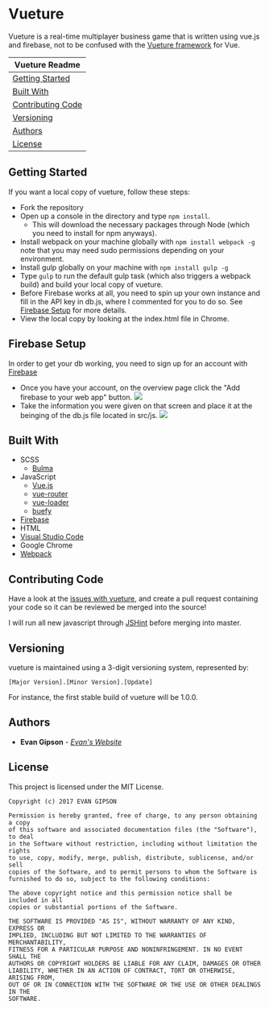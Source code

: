 # Vueture
Vueture is a real-time multiplayer business game that is written using vue.js and firebase, not to be confused with the [Vueture framework](https://github.com/vueture/vueture) for Vue.

| Vueture Readme |
|---|
| [Getting Started](#getting-started) |
| [Built With](#built-with) |
| [Contributing Code](#contributing-code)  |
| [Versioning](#versioning) |
| [Authors](#authors)  |
| [License](#license) |

## Getting Started
If you want a local copy of vueture, follow these steps:
- Fork the repository
- Open up a console in the directory and type ```npm install```.
  - This will download the necessary packages through Node (which you need to install for npm anyways).
- Install webpack on your machine globally with ```npm install webpack -g``` note that you may need sudo permissions depending on your environment.
- Install gulp globally on your machine with ```npm install gulp -g``` 
- Type ```gulp``` to run the default gulp task (which also triggers a webpack build) and build your local copy of vueture.
- Before Firebase works at all, you need to spin up your own instance and fill in the API key in db.js, where I commented for you to do so. See [Firebase Setup](#firebase-setup) for more details. 
- View the local copy by looking at the index.html file in Chrome.

## Firebase Setup
In order to get your db working, you need to sign up for an account with [Firebase](https://firebase.google.com/)
- Once you have your account, on the overview page click the "Add firebase to your web app" button. 
![](http://i.imgur.com/i3xyERQ.png)
- Take the information you were given on that screen and place it at the beinging of the db.js file located in src/js. 
![](http://i.imgur.com/GriWUZp.png)

## Built With
* SCSS
  * [Bulma](http://bulma.io/)
* JavaScript
  * [Vue.js](https://vuejs.org/)
  * [vue-router](https://router.vuejs.org/en/essentials/getting-started.html)
  * [vue-loader](https://github.com/vuejs/vue-loader)
  * [buefy](https://buefy.github.io/#/)
* [Firebase](https://firebase.google.com/)
* HTML
* [Visual Studio Code](https://code.visualstudio.com/)
* Google Chrome
* [Webpack](https://webpack.github.io/)

## Contributing Code
Have a look at the [issues with vueture](https://github.com/evangipson/vueture-game/issues), and create a pull request containing your code so it can be reviewed be merged into the source!

I will run all new javascript through [JSHint](http://jshint.com/) before merging into master.

## Versioning
vueture is maintained using a 3-digit versioning system, represented by:
```
[Major Version].[Minor Version].[Update]
```
For instance, the first stable build of vueture will be 1.0.0.

## Authors
* **Evan Gipson** - *[Evan's Website](https://evangipson.com/)*

## License
This project is licensed under the MIT License.
```
Copyright (c) 2017 EVAN GIPSON

Permission is hereby granted, free of charge, to any person obtaining a copy
of this software and associated documentation files (the "Software"), to deal
in the Software without restriction, including without limitation the rights
to use, copy, modify, merge, publish, distribute, sublicense, and/or sell
copies of the Software, and to permit persons to whom the Software is
furnished to do so, subject to the following conditions:

The above copyright notice and this permission notice shall be included in all
copies or substantial portions of the Software.

THE SOFTWARE IS PROVIDED "AS IS", WITHOUT WARRANTY OF ANY KIND, EXPRESS OR
IMPLIED, INCLUDING BUT NOT LIMITED TO THE WARRANTIES OF MERCHANTABILITY,
FITNESS FOR A PARTICULAR PURPOSE AND NONINFRINGEMENT. IN NO EVENT SHALL THE
AUTHORS OR COPYRIGHT HOLDERS BE LIABLE FOR ANY CLAIM, DAMAGES OR OTHER
LIABILITY, WHETHER IN AN ACTION OF CONTRACT, TORT OR OTHERWISE, ARISING FROM,
OUT OF OR IN CONNECTION WITH THE SOFTWARE OR THE USE OR OTHER DEALINGS IN THE
SOFTWARE.
```
